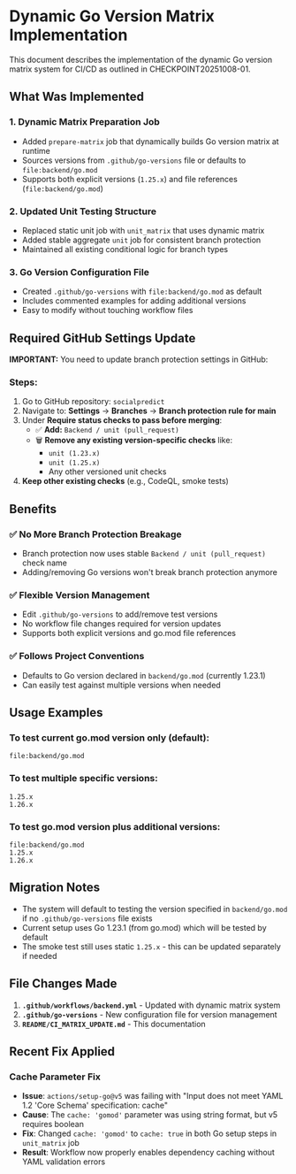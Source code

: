 # Dynamic Go Version Matrix Implementation

This document describes the implementation of the dynamic Go version matrix system for CI/CD as outlined in CHECKPOINT20251008-01.

## What Was Implemented

### 1. Dynamic Matrix Preparation Job
- Added `prepare-matrix` job that dynamically builds Go version matrix at runtime
- Sources versions from `.github/go-versions` file or defaults to `file:backend/go.mod`
- Supports both explicit versions (`1.25.x`) and file references (`file:backend/go.mod`)

### 2. Updated Unit Testing Structure
- Replaced static unit job with `unit_matrix` that uses dynamic matrix
- Added stable aggregate `unit` job for consistent branch protection
- Maintained all existing conditional logic for branch types

### 3. Go Version Configuration File
- Created `.github/go-versions` with `file:backend/go.mod` as default
- Includes commented examples for adding additional versions
- Easy to modify without touching workflow files

## Required GitHub Settings Update

**IMPORTANT:** You need to update branch protection settings in GitHub:

### Steps:
1. Go to GitHub repository: `socialpredict`
2. Navigate to: **Settings** → **Branches** → **Branch protection rule for main**
3. Under **Require status checks to pass before merging**:
   - ✅ **Add:** `Backend / unit (pull_request)`
   - 🗑️ **Remove any existing version-specific checks** like:
     - `unit (1.23.x)`
     - `unit (1.25.x)` 
     - Any other versioned unit checks
4. **Keep other existing checks** (e.g., CodeQL, smoke tests)

## Benefits

### ✅ No More Branch Protection Breakage
- Branch protection now uses stable `Backend / unit (pull_request)` check name
- Adding/removing Go versions won't break branch protection anymore

### ✅ Flexible Version Management
- Edit `.github/go-versions` to add/remove test versions
- No workflow file changes required for version updates
- Supports both explicit versions and go.mod file references

### ✅ Follows Project Conventions
- Defaults to Go version declared in `backend/go.mod` (currently 1.23.1)
- Can easily test against multiple versions when needed

## Usage Examples

### To test current go.mod version only (default):
```
file:backend/go.mod
```

### To test multiple specific versions:
```
1.25.x
1.26.x
```

### To test go.mod version plus additional versions:
```
file:backend/go.mod
1.25.x
1.26.x
```

## Migration Notes

- The system will default to testing the version specified in `backend/go.mod` if no `.github/go-versions` file exists
- Current setup uses Go 1.23.1 (from go.mod) which will be tested by default
- The smoke test still uses static `1.25.x` - this can be updated separately if needed

## File Changes Made

1. **`.github/workflows/backend.yml`** - Updated with dynamic matrix system
2. **`.github/go-versions`** - New configuration file for version management  
3. **`README/CI_MATRIX_UPDATE.md`** - This documentation

## Recent Fix Applied

### Cache Parameter Fix
- **Issue**: `actions/setup-go@v5` was failing with "Input does not meet YAML 1.2 'Core Schema' specification: cache"
- **Cause**: The `cache: 'gomod'` parameter was using string format, but v5 requires boolean
- **Fix**: Changed `cache: 'gomod'` to `cache: true` in both Go setup steps in `unit_matrix` job
- **Result**: Workflow now properly enables dependency caching without YAML validation errors
